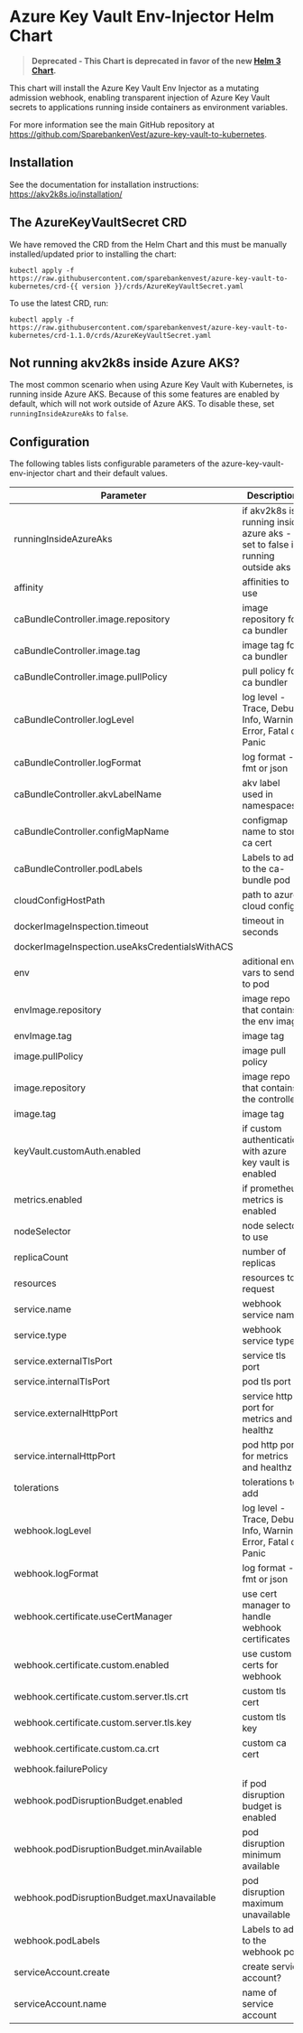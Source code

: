 # Azure Key Vault Env-Injector Helm Chart

>**Deprecated - This Chart is deprecated in favor of the new [Helm 3 Chart](../akv2k8s).**

This chart will install the Azure Key Vault Env Injector as a mutating admission webhook, enabling transparent injection of Azure Key Vault secrets to applications running inside containers as environment variables.

For more information see the main GitHub repository at https://github.com/SparebankenVest/azure-key-vault-to-kubernetes.

## Installation

See the documentation for installation instructions: https://akv2k8s.io/installation/

## The AzureKeyVaultSecret CRD

We have removed the CRD from the Helm Chart and this must be manually installed/updated prior to installing the chart:

```
kubectl apply -f https://raw.githubusercontent.com/sparebankenvest/azure-key-vault-to-kubernetes/crd-{{ version }}/crds/AzureKeyVaultSecret.yaml
```

To use the latest CRD, run:

```
kubectl apply -f https://raw.githubusercontent.com/sparebankenvest/azure-key-vault-to-kubernetes/crd-1.1.0/crds/AzureKeyVaultSecret.yaml
```

## Not running akv2k8s inside Azure AKS?

The most common scenario when using Azure Key Vault with Kubernetes, is running inside Azure AKS. Because of this some features are enabled by default, which will not work outside of Azure AKS. To disable these, set `runningInsideAzureAks` to `false`. 

## Configuration

The following tables lists configurable parameters of the azure-key-vault-env-injector chart and their default values.

|               Parameter                        |                Description                  |                  Default                 |
| ---------------------------------------------- | ------------------------------------------- | -----------------------------------------|
|runningInsideAzureAks                           |if akv2k8s is running inside azure aks - set to false if running outside aks |true |
|affinity                                        |affinities to use                            |{}                                        |
|caBundleController.image.repository             |image repository for ca bundler|spvest/ca-bundle-controller|
|caBundleController.image.tag                    |image tag for ca bundler|1.1.0-beta.24|
|caBundleController.image.pullPolicy             |pull policy for ca bundler|IfNotPresent|
|caBundleController.logLevel                     |log level - Trace, Debug, Info, Warning, Error, Fatal or Panic|Info|
|caBundleController.logFormat                    |log format - fmt or json|fmt|
|caBundleController.akvLabelName                 |akv label used in namespaces|azure-key-vault-env-injection|
|caBundleController.configMapName                |configmap name to store ca cert|akv2k8s-ca|
|caBundleController.podLabels                    |Labels to add to the ca-bundle pod           |{} |
|cloudConfigHostPath                             |path to azure cloud config                   |/etc/kubernetes/azure.json                |
|dockerImageInspection.timeout                   |timeout in seconds                           |20                                        |
|dockerImageInspection.useAksCredentialsWithACS  |                                             |true|
|env                                             |aditional env vars to send to pod            |{}                                        |
|envImage.repository                             |image repo that contains the env image       |spvest/azure-keyvault-env                 |
|envImage.tag                                    |image tag                                    |1.0.2                                    |
|image.pullPolicy                                |image pull policy                            |IfNotPresent                              |
|image.repository                                |image repo that contains the controller      |spvest/azure-keyvault-webhook             |
|image.tag                                       |image tag                                    |1.0.2                                    |
|keyVault.customAuth.enabled                     |if custom authentication with azure key vault is enabled |false                         |
|metrics.enabled                                 |if prometheus metrics is enabled             |false                                     |
|nodeSelector                                    |node selector to use                         |{}                                        |
|replicaCount                                    |number of replicas                           |1                                         |
|resources                                       |resources to request                         |{}                                        |
|service.name                                    |webhook service name                         |azure-keyvault-secrets-webhook            |
|service.type                                    |webhook service type                         |ClusterIP                                 |
|service.externalTlsPort                         |service tls port                     |443           |
|service.internalTlsPort                         |pod tls port                         |443               |
|service.externalHttpPort                        |service http port for metrics and healthz|443           |
|service.internalHttpPort                        |pod http port for metrics and healthz|443               |
|tolerations                                     |tolerations to add                           |[]                                        |
|webhook.logLevel                                |log level - Trace, Debug, Info, Warning, Error, Fatal or Panic | Info                   |
|webhook.logFormat                               |log format - fmt or json | fmt                   |
|webhook.certificate.useCertManager              |use cert manager to handle webhook certificates| false|
|webhook.certificate.custom.enabled              |use custom certs for webhook|false|
|webhook.certificate.custom.server.tls.crt       |custom tls cert|""|
|webhook.certificate.custom.server.tls.key       |custom tls key|""|
|webhook.certificate.custom.ca.crt               |custom ca cert|""|
|webhook.failurePolicy                           |  |Ignore|
|webhook.podDisruptionBudget.enabled             |if pod disruption budget is enabled          |true                                      |
|webhook.podDisruptionBudget.minAvailable        |pod disruption minimum available             |1                                         |
|webhook.podDisruptionBudget.maxUnavailable      |pod disruption maximum unavailable           |nil                                       |
|webhook.podLabels                               |Labels to add to the webhook pod             |{} |
|serviceAccount.create                           |create service account?                      |true|
|serviceAccount.name                             |name of service account                      |generated|
